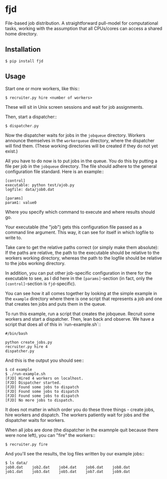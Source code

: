fjd
===

File-based job distribution. A straightforward pull-model for computational tasks,
working with the assumption that all CPUs/cores can access a shared home directory.

Installation
-------------

    $ pip install fjd


Usage
-------

Start one or more workers, like this::

    $ recruiter.py hire <number of workers>

These will sit in Unix screen sessions and wait for job assignments.

Then, start a dispatcher::

    $ dispatcher.py

Now the dispatcher waits for jobs in the ``jobqueue`` directory.
Workers announce themselves in the ``workerqueue`` directory, where the dispatcher will
find them.
(These working directories will be created if they do not yet exist.)

All you have to do now is to put jobs in the queue. You do this by putting
a file per job in the ``jobqueue`` directory. The file should adhere to the
general configuration file standard. Here is an example::

    [control]
    executable: python test/ajob.py
    logfile: data/job0.dat 

    [params]
    param1: value0

Where you specify which command to execute and where results should go.

Your executable (the "job") gets this configuration file passed as a command line argument.
This way, it can see for itself in which logfile to write to.

Take care to get the relative paths correct (or simply make them absolute):
If the paths are relative, the path to the executable should be relative to the workers
working directory, whereas the path to the logfile should be relative to the jobs
working directory.

In addition, you can put other job-specific configuration in there for the executable
to see, as I did here in the ``[params]``-section (in fact, only the ``[control]``-section
is ``fjd``-specific).

You can see how it all comes together by looking at the simple example in the ``example``
directory where there is one script that represents a job and one that creates ten jobs
and puts them in the queue.

To run this example, run a script that creates the jobqueue. Recruit some workers
 and start a dispatcher. Then, lean back and observe. We have a script that does
all of this in `run-example.sh´::

    #/bin/bash

    python create_jobs.py
    recruiter.py hire 4
    dispatcher.py

And this is the output you should see::

    $ cd example
    $ ./run-example.sh 
    [FJD] Hired 4 workers on localhost.
    [FJD] Dispatcher started.
    [FJD] Found some jobs to dispatch
    [FJD] Found some jobs to dispatch
    [FJD] Found some jobs to dispatch
    [FJD] No more jobs to dispatch.

It does not matter in which order you do these three things - create jobs, hire workers and dispatch.
The workers patiently wait for jobs and the dispatcher waits for workers.

When all jobs are done (the dispatcher in the examnple quit because there were
none left), you can "fire" the workers::

    $ recruiter.py fire

And you'll see the results, the log files written by our example jobs::

    $ ls data/
    job0.dat	job2.dat	job4.dat	job6.dat	job8.dat
    job1.dat	job3.dat	job5.dat	job7.dat	job9.dat

